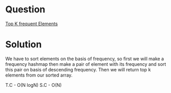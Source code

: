 
# Question 
[Top K frequent Elements](https://leetcode.com/problems/top-k-frequent-elements/description/)


# Solution 

We have to sort elements on the basis of frequency, so first we will make a frequency hashmap then make a pair of element with its frequency and
sort this pair on basis of descending frequency. Then we will return top k elements from our sorted array. 

T.C - O(N logN)
S.C - O(N)



